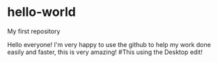 # hello-world
My first repository

Hello everyone! I'm very happy to use the github to help my work done easily and faster, this is very amazing!
#This using the Desktop edit!
